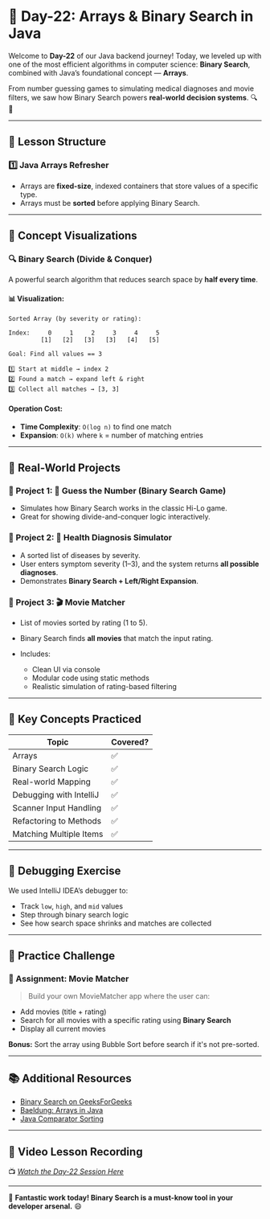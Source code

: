 # **📘 Day-22: Arrays & Binary Search in Java**

Welcome to **Day-22** of our Java backend journey! Today, we leveled up with one of the most efficient algorithms in computer science: **Binary Search**, combined with Java’s foundational concept — **Arrays**.

From number guessing games to simulating medical diagnoses and movie filters, we saw how Binary Search powers **real-world decision systems**. 🔍🎯

---

## **📌 Lesson Structure**

### **1️⃣ Java Arrays Refresher**

* Arrays are **fixed-size**, indexed containers that store values of a specific type.
* Arrays must be **sorted** before applying Binary Search.

---

## **📂 Concept Visualizations**

### **🔍 Binary Search (Divide & Conquer)**

A powerful search algorithm that reduces search space by **half every time**.

#### 📊 Visualization:

```
Sorted Array (by severity or rating):

Index:     0     1     2     3     4     5
         [1]   [2]   [3]   [3]   [4]   [5]

Goal: Find all values == 3

1️⃣ Start at middle → index 2
2️⃣ Found a match → expand left & right
3️⃣ Collect all matches → [3, 3]
```

#### Operation Cost:

* **Time Complexity**: `O(log n)` to find one match
* **Expansion**: `O(k)` where `k` = number of matching entries

---

## **🔬 Real-World Projects**

### 🧪 Project 1: 🎯 Guess the Number (Binary Search Game)

* Simulates how Binary Search works in the classic Hi-Lo game.
* Great for showing divide-and-conquer logic interactively.

### 🧪 Project 2: 🏥 Health Diagnosis Simulator

* A sorted list of diseases by severity.
* User enters symptom severity (1–3), and the system returns **all possible diagnoses**.
* Demonstrates **Binary Search + Left/Right Expansion**.

### 🧪 Project 3: 🎬 Movie Matcher

* List of movies sorted by rating (1 to 5).
* Binary Search finds **all movies** that match the input rating.
* Includes:

  * Clean UI via console
  * Modular code using static methods
  * Realistic simulation of rating-based filtering

---

## **🧠 Key Concepts Practiced**

| Topic                   | Covered? |
| ----------------------- | -------- |
| Arrays                  | ✅        |
| Binary Search Logic     | ✅        |
| Real-world Mapping      | ✅        |
| Debugging with IntelliJ | ✅        |
| Scanner Input Handling  | ✅        |
| Refactoring to Methods  | ✅        |
| Matching Multiple Items | ✅        |

---

## **🧪 Debugging Exercise**

We used IntelliJ IDEA’s debugger to:

* Track `low`, `high`, and `mid` values
* Step through binary search logic
* See how search space shrinks and matches are collected

---

## **🎯 Practice Challenge**

### 🔧 Assignment: **Movie Matcher**

> Build your own MovieMatcher app where the user can:

* Add movies (title + rating)
* Search for all movies with a specific rating using **Binary Search**
* Display all current movies

**Bonus:** Sort the array using Bubble Sort before search if it's not pre-sorted.

---

## **📚 Additional Resources**

* [Binary Search on GeeksForGeeks](https://www.geeksforgeeks.org/binary-search/)
* [Baeldung: Arrays in Java](https://www.baeldung.com/java-arrays)
* [Java Comparator Sorting](https://www.baeldung.com/java-8-comparator-comparing)

---

## **🎥 Video Lesson Recording**

📺 [*Watch the Day-22 Session Here*](https://us06web.zoom.us/rec/share/fTD3RNRO2BvRH6VgPkp_4UgXOiqwzaJfEqAkXiPMJhCIuUN5GHnJBAAQBmq_94ux.NoAIPJClS7xpf1fd?startTime=1744701336000)

---

🚀 **Fantastic work today! Binary Search is a must-know tool in your developer arsenal.** 😄


